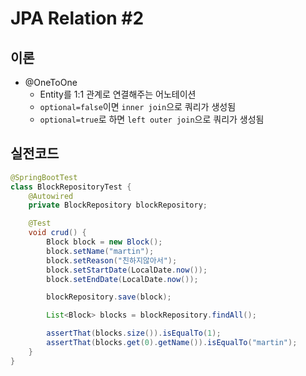 # JPA Relation #2

## 이론

* @OneToOne
  * Entity를 1:1 관계로 연결해주는 어노테이션
  * `optional=false`이면 `inner join`으로 쿼리가 생성됨
  * `optional=true`로 하면 `left outer join`으로 쿼리가 생성됨

## 실전코드

```java
@SpringBootTest
class BlockRepositoryTest {
    @Autowired
    private BlockRepository blockRepository;

    @Test
    void crud() {
        Block block = new Block();
        block.setName("martin");
        block.setReason("친하지않아서");
        block.setStartDate(LocalDate.now());
        block.setEndDate(LocalDate.now());

        blockRepository.save(block);

        List<Block> blocks = blockRepository.findAll();

        assertThat(blocks.size()).isEqualTo(1);
        assertThat(blocks.get(0).getName()).isEqualTo("martin");
    }
}
```
